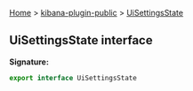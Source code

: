 [Home](./index) &gt; [kibana-plugin-public](./kibana-plugin-public.md) &gt; [UiSettingsState](./kibana-plugin-public.uisettingsstate.md)

## UiSettingsState interface


<b>Signature:</b>

```typescript
export interface UiSettingsState 
```
